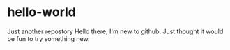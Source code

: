 # hello-world
Just another repostory
Hello there, I'm new to github. Just thought it would be fun to try something new. 
